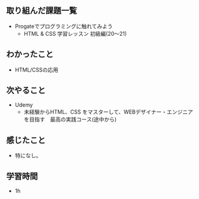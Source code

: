 ## 取り組んだ課題一覧
- Progateでプログラミングに触れてみよう
     -  HTML & CSS 学習レッスン 初級編(20〜21)

## わかったこと
- HTML/CSSの応用

## 次やること
- Udemy
     - 未経験からHTML、CSS をマスターして、WEBデザイナー・エンジニアを目指す　最高の実践コース(途中から)

## 感じたこと
- 特になし。

## 学習時間
- 1h